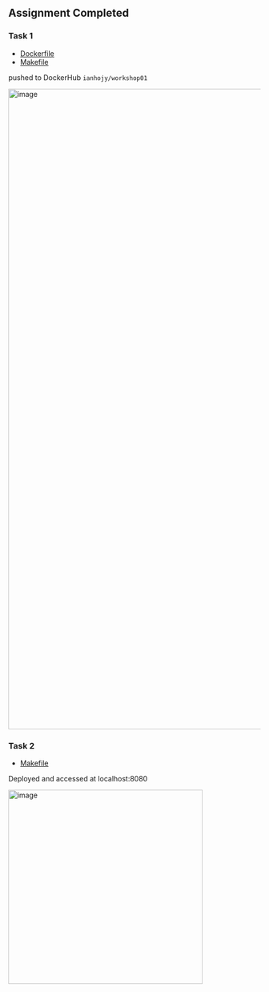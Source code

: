 ## Assignment Completed

### Task 1
- [Dockerfile](https://github.com/ianhojy/cfdsa-workshop-01/blob/main/task1/Makefile)
- [Makefile](https://github.com/ianhojy/cfdsa-workshop-01/blob/main/task1/Makefile)

pushed to DockerHub `ianhojy/workshop01`

<img width="1280" alt="image" src="https://github.com/ianhojy/cfdsa-workshop-01/assets/56091496/355b3b7c-13aa-49c6-b6fd-5a60c6622baf">


### Task 2
- [Makefile](https://github.com/ianhojy/cfdsa-workshop-01/blob/main/task2/Makefile)

Deployed and accessed at localhost:8080

<img width="388" alt="image" src="https://github.com/ianhojy/cfdsa-workshop-01/assets/56091496/9e054e44-0b35-4be8-8974-6f8fb528ddc9">
